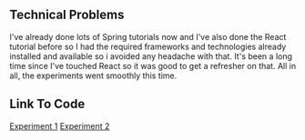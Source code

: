 ## Technical Problems

I've already done lots of Spring tutorials now and I've also done the React tutorial before so I had the required frameworks and technologies already installed and available so i avoided any headache with that. It's been a long time since I've touched React so it was good to get a refresher on that. All in all, the experiments went smoothly this time. 

## Link To Code

[Experiment 1](https://github.com/ErlendBerntsen/dat250_expass6_experiment1)
[Experiment 2](https://github.com/ErlendBerntsen/react-my-app)

